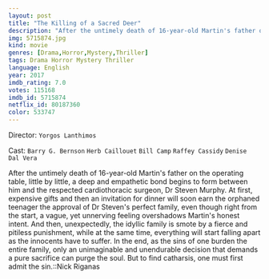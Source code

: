 ```yaml
---
layout: post
title: "The Killing of a Sacred Deer"
description: "After the untimely death of 16-year-old Martin's father on the operating table, little by little, a deep and empathetic bond begins to form between him and the respected cardiothoracic surgeon, Dr Steven Murphy. At first, expensive gifts and then an invitation for dinner will soon earn the orphaned teenager the approval of Dr Steven's perfect family, even though right from the start, a vague, yet unnerving feeling overshadows Martin's honest intent. And then, unexpectedly, the idyllic family is smote by a fierce and pitiless punishment, while at the same time, everything will st.."
img: 5715874.jpg
kind: movie
genres: [Drama,Horror,Mystery,Thriller]
tags: Drama Horror Mystery Thriller 
language: English
year: 2017
imdb_rating: 7.0
votes: 115168
imdb_id: 5715874
netflix_id: 80187360
color: 533747
---
```

Director: `Yorgos Lanthimos`  

Cast: `Barry G. Bernson` `Herb Caillouet` `Bill Camp` `Raffey Cassidy` `Denise Dal Vera` 

After the untimely death of 16-year-old Martin's father on the operating table, little by little, a deep and empathetic bond begins to form between him and the respected cardiothoracic surgeon, Dr Steven Murphy. At first, expensive gifts and then an invitation for dinner will soon earn the orphaned teenager the approval of Dr Steven's perfect family, even though right from the start, a vague, yet unnerving feeling overshadows Martin's honest intent. And then, unexpectedly, the idyllic family is smote by a fierce and pitiless punishment, while at the same time, everything will start falling apart as the innocents have to suffer. In the end, as the sins of one burden the entire family, only an unimaginable and unendurable decision that demands a pure sacrifice can purge the soul. But to find catharsis, one must first admit the sin.::Nick Riganas
